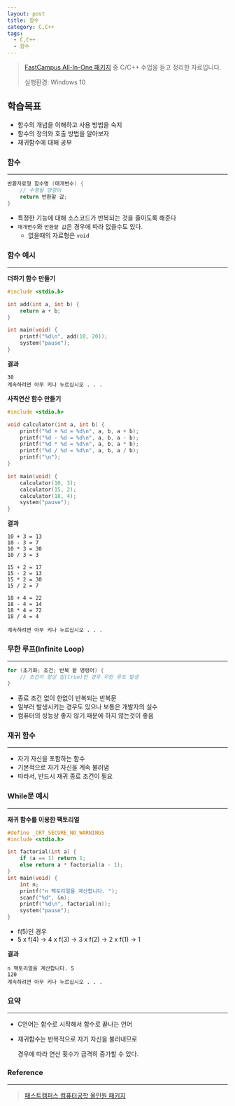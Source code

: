 ```yaml
---
layout: post
title: 함수
category: C,C++
tags:
  - C,C++
  - 함수
---
```




> [FastCampus All-In-One 패키지](https://www.fastcampus.co.kr/dev_online_cs/) 중 C/C++ 수업을 듣고 정리한 자료입니다.
>
> 실행환경: Windows 10



## 학습목표

- 함수의 개념을 이해하고 사용 방법을 숙지
- 함수의 정의와 호출 방법을 알아보자
- 재귀함수에 대해 공부



### 함수

---

```c++
반환자료형 함수명 (매개변수) {
    // 수행될 명령어
    return 반환할 값;
}
```

- 특정한 기능에 대해 소스코드가 반복되는 것을 줄이도록 해준다
- `매개변수`와 `반환할 값`은 경우에 따라 없을수도 있다.
  - 없을때의 자료형은 `void`



### 함수 예시

---

**더하기 함수 만들기**

```c
#include <stdio.h>

int add(int a, int b) {
    return a + b;
}

int main(void) {
    printf("%d\n", add(10, 20));
    system("pause");
}
```



**결과**

```
30
계속하려면 아무 키나 누르십시오 . . .
```



**사칙연산 함수 만들기**

```c
#include <stdio.h>

void calculator(int a, int b) {
    printf("%d + %d = %d\n", a, b, a + b);
    printf("%d - %d = %d\n", a, b, a - b);
    printf("%d * %d = %d\n", a, b, a * b);
    printf("%d / %d = %d\n", a, b, a / b);
    printf("\n");
}

int main(void) {
    calculator(10, 3);
    calculator(15, 2);
    calculator(18, 4);
    system("pause");
}
```



**결과**

```
10 + 3 = 13
10 - 3 = 7
10 * 3 = 30
10 / 3 = 3

15 + 2 = 17
15 - 2 = 13
15 * 2 = 30
15 / 2 = 7

18 + 4 = 22
18 - 4 = 14
18 * 4 = 72
18 / 4 = 4

계속하려면 아무 키나 누르십시오 . . .
```



### 무한 루프(Infinite Loop)

---

```c++
for (초기화; 조건; 반복 끝 명령어) {
    // 조건이 항상 참(true)인 경우 무한 루프 발생
}
```

- 종료 조건 없이 한없이 반복되는 반복문
- 일부러 발생시키는 경우도 있으나 보통은 개발자의 실수
- 컴퓨터의 성능상 좋지 않기 때문에 하지 않는것이 좋음





### 재귀 함수

------

- 자기 자신을 포함하는 함수
- 기본적으로 자기 자신을 계속 불러냄
- 따라서, 반드시 재귀 종료 조건이 필요



### While문 예시

------

**재귀 함수를 이용한 팩토리얼**

```c
#define _CRT_SECURE_NO_WARNINGS
#include <stdio.h>

int factorial(int a) {
    if (a == 1) return 1;
    else return a * factorial(a - 1);
}
int main(void) {
    int n;
    printf("n 팩토리얼을 계산합니다. ");
    scanf("%d", &n);
    printf("%d\n", factorial(n));
    system("pause");
}
```

- f(5)인 경우
- 5 x f(4) -> 4 x f(3) -> 3 x f(2) -> 2 x f(1) -> 1



**결과**

```
n 팩토리얼을 계산합니다. 5
120
계속하려면 아무 키나 누르십시오 . . .
```



### 요약

---

- C언어는 함수로 시작해서 함수로 끝나는 언어

- 재귀함수는 반복적으로 자기 자신을 불러내므로

  경우에 따라 연산 횟수가 급격히 증가할 수 있다.



### Reference

------

> [패스트캠퍼스 컴퓨터공학 올인원 패키지](https://online.fastcampus.co.kr/courses/enrolled/428668)

